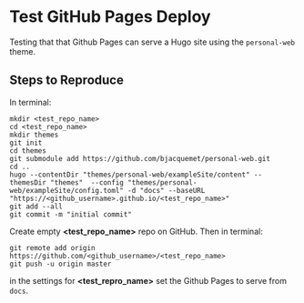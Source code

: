 # Test GitHub Pages Deploy

Testing that that Github Pages can serve a Hugo site using the `personal-web` theme.

## Steps to Reproduce

In terminal:

```{sh}
mkdir <test_repo_name>
cd <test_repo_name>
mkdir themes
git init
cd themes
git submodule add https://github.com/bjacquemet/personal-web.git
cd ..
hugo --contentDir "themes/personal-web/exampleSite/content" --themesDir "themes"  --config "themes/personal-web/exampleSite/config.toml" -d "docs" --baseURL "https://<github_username>.github.io/<test_repo_name>"
git add --all
git commit -m "initial commit"
```

Create empty __<test_repo_name>__ repo on GitHub.  Then in terminal:

```
git remote add origin https://github.com/<github_username>/<test_repo_name>
git push -u origin master
```

in the settings for __<test_repro_name>__ set the Github Pages to serve from `docs`.